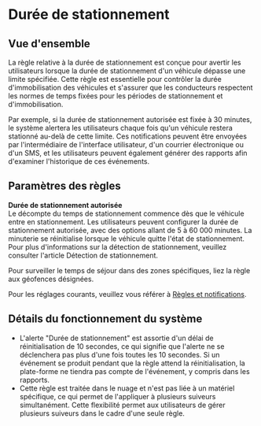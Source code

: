 # Durée de stationnement

## Vue d'ensemble

La règle relative à la durée de stationnement est conçue pour avertir les utilisateurs lorsque la durée de stationnement d'un véhicule dépasse une limite spécifiée. Cette règle est essentielle pour contrôler la durée d'immobilisation des véhicules et s'assurer que les conducteurs respectent les normes de temps fixées pour les périodes de stationnement et d'immobilisation.

Par exemple, si la durée de stationnement autorisée est fixée à 30 minutes, le système alertera les utilisateurs chaque fois qu'un véhicule restera stationné au-delà de cette limite. Ces notifications peuvent être envoyées par l'intermédiaire de l'interface utilisateur, d'un courrier électronique ou d'un SMS, et les utilisateurs peuvent également générer des rapports afin d'examiner l'historique de ces événements.

## Paramètres des règles

**Durée de stationnement autorisée**\
Le décompte du temps de stationnement commence dès que le véhicule entre en stationnement. Les utilisateurs peuvent configurer la durée de stationnement autorisée, avec des options allant de 5 à 60 000 minutes. La minuterie se réinitialise lorsque le véhicule quitte l'état de stationnement. Pour plus d'informations sur la détection de stationnement, veuillez consulter l'article Détection de stationnement.

Pour surveiller le temps de séjour dans des zones spécifiques, liez la règle aux géofences désignées.

Pour les réglages courants, veuillez vous référer à [Règles et notifications](../../../guide-de-litilizateur/regles-et-notifications.md).

## Détails du fonctionnement du système

* L'alerte "Durée de stationnement" est assortie d'un délai de réinitialisation de 10 secondes, ce qui signifie que l'alerte ne se déclenchera pas plus d'une fois toutes les 10 secondes. Si un événement se produit pendant que la règle attend la réinitialisation, la plate-forme ne tiendra pas compte de l'événement, y compris dans les rapports.
* Cette règle est traitée dans le nuage et n'est pas liée à un matériel spécifique, ce qui permet de l'appliquer à plusieurs suiveurs simultanément. Cette flexibilité permet aux utilisateurs de gérer plusieurs suiveurs dans le cadre d'une seule règle.
